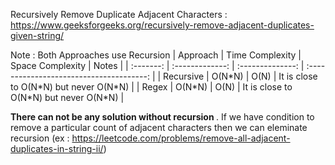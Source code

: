 Recursively Remove Duplicate Adjacent Characters : https://www.geeksforgeeks.org/recursively-remove-adjacent-duplicates-given-string/

Note : Both Approaches use Recursion
| Approach  | Time Complexity | Space Complexity |                  Notes                   |
| :-------: | :-------------: | :--------------: | :--------------------------------------: |
| Recursive |     O(N\*N)     |       O(N)       | It is close to O(N\*N) but never O(N\*N) |
| Regex     |     O(N\*N)     |       O(N)       | It is close to O(N\*N) but never O(N\*N) |


<b> There can not be any solution without recursion  </b>. If we have condition to remove a particular count of adjacent characters then we can eleminate recursion (ex : https://leetcode.com/problems/remove-all-adjacent-duplicates-in-string-ii/) 